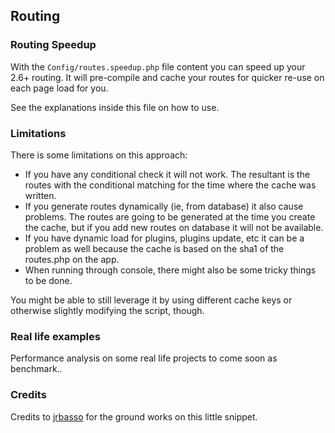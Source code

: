 ## Routing

### Routing Speedup
With the `Config/routes.speedup.php` file content you can speed up your 2.6+ routing.
It will pre-compile and cache your routes for quicker re-use on each page load for you.

See the explanations inside this file on how to use.

### Limitations
There is some limitations on this approach:
- If you have any conditional check it will not work. The resultant is the routes with the conditional matching for the time where the cache was written.
- If you generate routes dynamically (ie, from database) it also cause problems. The routes are going to be generated at the time you create the cache, 
but if you add new routes on database it will not be available.
- If you have dynamic load for plugins, plugins update, etc it can be a problem as well because the cache is based on the sha1 of the routes.php on the app.
- When running through console, there might also be some tricky things to be done.

You might be able to still leverage it by using different cache keys or otherwise slightly modifying the script, though.

### Real life examples
Performance analysis on some real life projects to come soon as benchmark..

### Credits
Credits to [jrbasso](https://github.com/jrbasso) for the ground works on this little snippet.
